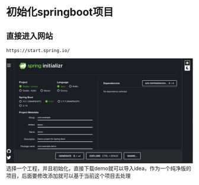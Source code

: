 # 初始化springboot项目

## 直接进入网站

```url
https://start.spring.io/
```
![boot](./springboot.png)
选择一个工程，并且初始化，直接下载demo就可以导入idea，作为一个纯净版的项目，后面要修改添加就可以基于当前这个项目去处理



